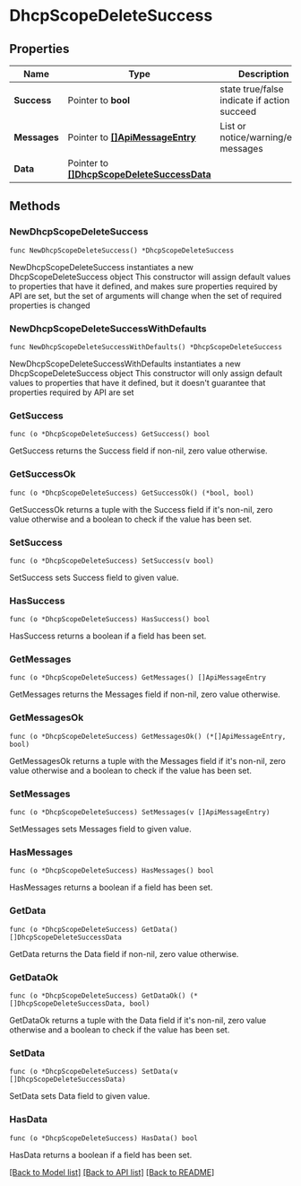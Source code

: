 # DhcpScopeDeleteSuccess

## Properties

Name | Type | Description | Notes
------------ | ------------- | ------------- | -------------
**Success** | Pointer to **bool** | state true/false indicate if action succeed | [optional] 
**Messages** | Pointer to [**[]ApiMessageEntry**](ApiMessageEntry.md) | List or notice/warning/error messages | [optional] 
**Data** | Pointer to [**[]DhcpScopeDeleteSuccessData**](DhcpScopeDeleteSuccessData.md) |  | [optional] 

## Methods

### NewDhcpScopeDeleteSuccess

`func NewDhcpScopeDeleteSuccess() *DhcpScopeDeleteSuccess`

NewDhcpScopeDeleteSuccess instantiates a new DhcpScopeDeleteSuccess object
This constructor will assign default values to properties that have it defined,
and makes sure properties required by API are set, but the set of arguments
will change when the set of required properties is changed

### NewDhcpScopeDeleteSuccessWithDefaults

`func NewDhcpScopeDeleteSuccessWithDefaults() *DhcpScopeDeleteSuccess`

NewDhcpScopeDeleteSuccessWithDefaults instantiates a new DhcpScopeDeleteSuccess object
This constructor will only assign default values to properties that have it defined,
but it doesn't guarantee that properties required by API are set

### GetSuccess

`func (o *DhcpScopeDeleteSuccess) GetSuccess() bool`

GetSuccess returns the Success field if non-nil, zero value otherwise.

### GetSuccessOk

`func (o *DhcpScopeDeleteSuccess) GetSuccessOk() (*bool, bool)`

GetSuccessOk returns a tuple with the Success field if it's non-nil, zero value otherwise
and a boolean to check if the value has been set.

### SetSuccess

`func (o *DhcpScopeDeleteSuccess) SetSuccess(v bool)`

SetSuccess sets Success field to given value.

### HasSuccess

`func (o *DhcpScopeDeleteSuccess) HasSuccess() bool`

HasSuccess returns a boolean if a field has been set.

### GetMessages

`func (o *DhcpScopeDeleteSuccess) GetMessages() []ApiMessageEntry`

GetMessages returns the Messages field if non-nil, zero value otherwise.

### GetMessagesOk

`func (o *DhcpScopeDeleteSuccess) GetMessagesOk() (*[]ApiMessageEntry, bool)`

GetMessagesOk returns a tuple with the Messages field if it's non-nil, zero value otherwise
and a boolean to check if the value has been set.

### SetMessages

`func (o *DhcpScopeDeleteSuccess) SetMessages(v []ApiMessageEntry)`

SetMessages sets Messages field to given value.

### HasMessages

`func (o *DhcpScopeDeleteSuccess) HasMessages() bool`

HasMessages returns a boolean if a field has been set.

### GetData

`func (o *DhcpScopeDeleteSuccess) GetData() []DhcpScopeDeleteSuccessData`

GetData returns the Data field if non-nil, zero value otherwise.

### GetDataOk

`func (o *DhcpScopeDeleteSuccess) GetDataOk() (*[]DhcpScopeDeleteSuccessData, bool)`

GetDataOk returns a tuple with the Data field if it's non-nil, zero value otherwise
and a boolean to check if the value has been set.

### SetData

`func (o *DhcpScopeDeleteSuccess) SetData(v []DhcpScopeDeleteSuccessData)`

SetData sets Data field to given value.

### HasData

`func (o *DhcpScopeDeleteSuccess) HasData() bool`

HasData returns a boolean if a field has been set.


[[Back to Model list]](../README.md#documentation-for-models) [[Back to API list]](../README.md#documentation-for-api-endpoints) [[Back to README]](../README.md)


